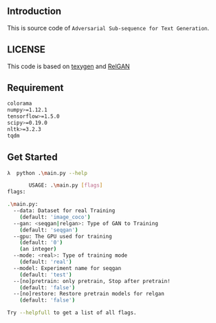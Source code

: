 
## Introduction

This is source code of ``Adversarial Sub-sequence for Text Generation``.

## LICENSE

This code is based on [texygen](https://github.com/geek-ai/Texygen) and [RelGAN](https://github.com/weilinie/RelGAN)

## Requirement

```bash
colorama
numpy>=1.12.1
tensorflow>=1.5.0
scipy>=0.19.0
nltk>=3.2.3
tqdm
```

## Get Started

```bash
λ  python .\main.py --help

       USAGE: .\main.py [flags]
flags:

.\main.py:
  --data: Dataset for real Training
    (default: 'image_coco')
  --gan: <seqgan|relgan>: Type of GAN to Training
    (default: 'seqgan')
  --gpu: The GPU used for training
    (default: '0')
    (an integer)
  --mode: <real>: Type of training mode
    (default: 'real')
  --model: Experiment name for seqgan
    (default: 'test')
  --[no]pretrain: only pretrain, Stop after pretrain!
    (default: 'false')
  --[no]restore: Restore pretrain models for relgan
    (default: 'false')

Try --helpfull to get a list of all flags.
```